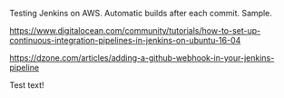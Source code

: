 Testing Jenkins on AWS. Automatic builds after each commit. Sample.

https://www.digitalocean.com/community/tutorials/how-to-set-up-continuous-integration-pipelines-in-jenkins-on-ubuntu-16-04

https://dzone.com/articles/adding-a-github-webhook-in-your-jenkins-pipeline

Test text!
